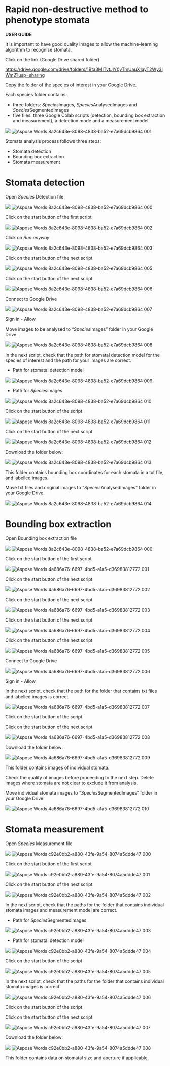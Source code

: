 <h1>Rapid non-destructive method to phenotype stomata</h1>


**USER GUIDE**

It is important to have good quality images to allow the machine-learning algorithm to recognise stomata.

Click on the link (Google Drive shared folder)

<https://drive.google.com/drive/folders/1Bta3MITvtJlY0yTmUauX1ayT2Wy3IWm2?usp=sharing>

Copy the folder of the species of interest in your Google Drive.

Each species folder contains: 

- three folders: *Species*Images, *Species*AnalysedImages and *Species*SegmentedImages
- five files: three Google Colab scripts (detection, bounding box extraction and measurement), a detection mode and a measurement model.

![](Aspose.Words.8a2c643e-8098-4838-ba52-e7a69dcb9864.001.png)
![Aspose Words 8a2c643e-8098-4838-ba52-e7a69dcb9864 001](https://user-images.githubusercontent.com/116483670/200269749-34db9b98-ef24-443b-a82d-b3ee7a135049.png)

Stomata analysis process follows three steps:

- Stomata detection
- Bounding box extraction
- Stomata measurement

<h1>Stomata detection</h1>

Open *Species* Detection file

![](Aspose.Words.8a2c643e-8098-4838-ba52-e7a69dcb9864.000.png)
![Aspose Words 8a2c643e-8098-4838-ba52-e7a69dcb9864 000](https://user-images.githubusercontent.com/116483670/200269793-2bf6bec9-72ba-4582-ba77-db2b1f6304df.png)

Click on the start button of the first script 


![](Aspose.Words.8a2c643e-8098-4838-ba52-e7a69dcb9864.002.png)
![Aspose Words 8a2c643e-8098-4838-ba52-e7a69dcb9864 002](https://user-images.githubusercontent.com/116483670/197895472-e853fd70-f217-4909-8681-65d18f702a0e.png)

Click on *Run anyway*

![](Aspose.Words.8a2c643e-8098-4838-ba52-e7a69dcb9864.003.png)
![Aspose Words 8a2c643e-8098-4838-ba52-e7a69dcb9864 003](https://user-images.githubusercontent.com/116483670/197895772-96f0fb59-ec80-4436-8917-fa196f18af4f.png)

Click on the start button of the next script

![](Aspose.Words.8a2c643e-8098-4838-ba52-e7a69dcb9864.005.png)
![Aspose Words 8a2c643e-8098-4838-ba52-e7a69dcb9864 005](https://user-images.githubusercontent.com/116483670/197895863-acd6bd38-83bc-495b-81ec-dad86b03f56f.png)

Click on the start button of the next script

![](Aspose.Words.8a2c643e-8098-4838-ba52-e7a69dcb9864.006.png)
![Aspose Words 8a2c643e-8098-4838-ba52-e7a69dcb9864 006](https://user-images.githubusercontent.com/116483670/197895902-96e41ac6-c49f-41fa-8aa5-84cdef958b09.png)

Connect to Google Drive

![](Aspose.Words.8a2c643e-8098-4838-ba52-e7a69dcb9864.007.png)
![Aspose Words 8a2c643e-8098-4838-ba52-e7a69dcb9864 007](https://user-images.githubusercontent.com/116483670/197895917-1d95fa0f-14d0-40af-b833-9a76da96ec21.png)

Sign in - Allow


Move images to be analysed to “*Species*Images” folder in your Google Drive.

![](Aspose.Words.8a2c643e-8098-4838-ba52-e7a69dcb9864.008.png)
![Aspose Words 8a2c643e-8098-4838-ba52-e7a69dcb9864 008](https://user-images.githubusercontent.com/116483670/197895924-74a6341d-22ba-49fc-a5d3-d81c92143156.png)

In the next script, check that the path for stomatal detection model for the species of interest and the path for your images are correct.

- Path for stomatal detection model

![](Aspose.Words.8a2c643e-8098-4838-ba52-e7a69dcb9864.009.png)
![Aspose Words 8a2c643e-8098-4838-ba52-e7a69dcb9864 009](https://user-images.githubusercontent.com/116483670/197895931-d78ccba2-1e77-41b2-a3b3-2c3cc0e16ff6.png)

- Path for *Species*images

![](Aspose.Words.8a2c643e-8098-4838-ba52-e7a69dcb9864.010.png)
![Aspose Words 8a2c643e-8098-4838-ba52-e7a69dcb9864 010](https://user-images.githubusercontent.com/116483670/197895937-4dbee5ba-58f7-409b-91a8-204f3a3e3e89.png)

Click on the start button of the script

![](Aspose.Words.8a2c643e-8098-4838-ba52-e7a69dcb9864.011.png)
![Aspose Words 8a2c643e-8098-4838-ba52-e7a69dcb9864 011](https://user-images.githubusercontent.com/116483670/197895946-d8fabb78-36b6-4e47-a012-1f44f715dece.png)

Click on the start button of the next script

![](Aspose.Words.8a2c643e-8098-4838-ba52-e7a69dcb9864.012.png)
![Aspose Words 8a2c643e-8098-4838-ba52-e7a69dcb9864 012](https://user-images.githubusercontent.com/116483670/197895959-feed6237-416d-4099-9931-6a593bb08a92.png)

Download the folder below:

![](Aspose.Words.8a2c643e-8098-4838-ba52-e7a69dcb9864.013.png) 
![Aspose Words 8a2c643e-8098-4838-ba52-e7a69dcb9864 013](https://user-images.githubusercontent.com/116483670/197895966-ad7a1e37-996f-4bed-a847-77cadd1f8261.png)

This folder contains bounding box coordinates for each stomata in a txt file, and labelled images. 

Move txt files and original images to “*Species*AnalysedImages” folder in your Google Drive.

![](Aspose.Words.8a2c643e-8098-4838-ba52-e7a69dcb9864.014.png)
![Aspose Words 8a2c643e-8098-4838-ba52-e7a69dcb9864 014](https://user-images.githubusercontent.com/116483670/197895976-33f9ec44-0bea-46fb-8bd4-387003d3b712.png)

<h1>Bounding box extraction</h1>

Open Bounding box extraction file

![](Aspose.Words.4a686a76-6697-4bd5-a1a5-d36983812772.000.png)
![Aspose Words 8a2c643e-8098-4838-ba52-e7a69dcb9864 000](https://user-images.githubusercontent.com/116483670/198410838-0794aaff-59e7-463c-a9c8-316719dcf0ed.PNG)

Click on the start button of the first script

![](Aspose.Words.4a686a76-6697-4bd5-a1a5-d36983812772.001.png)
![Aspose Words 4a686a76-6697-4bd5-a1a5-d36983812772 001](https://user-images.githubusercontent.com/116483670/197896379-e430cc4d-62e6-46ff-be8e-a87a470ac7b1.png)

Click on the start button of the next script

![](Aspose.Words.4a686a76-6697-4bd5-a1a5-d36983812772.002.png)
![Aspose Words 4a686a76-6697-4bd5-a1a5-d36983812772 002](https://user-images.githubusercontent.com/116483670/197896385-61a574c4-2fd2-450b-9669-fa969b54ac45.png)

Click on the start button of the next script

![](Aspose.Words.4a686a76-6697-4bd5-a1a5-d36983812772.003.png)
![Aspose Words 4a686a76-6697-4bd5-a1a5-d36983812772 003](https://user-images.githubusercontent.com/116483670/197896387-a2d442b7-8c32-45ad-917b-494c72e00571.png)

Click on the start button of the next script

![](Aspose.Words.4a686a76-6697-4bd5-a1a5-d36983812772.004.png)
![Aspose Words 4a686a76-6697-4bd5-a1a5-d36983812772 004](https://user-images.githubusercontent.com/116483670/197896395-d9afc875-0003-4ef0-a0cb-4c548d918221.png)

Click on the start button of the next script

![](Aspose.Words.4a686a76-6697-4bd5-a1a5-d36983812772.005.png)
![Aspose Words 4a686a76-6697-4bd5-a1a5-d36983812772 005](https://user-images.githubusercontent.com/116483670/197896399-278a02d9-dbb0-4633-b887-197dfc296c1f.png)

Connect to Google Drive 

![](Aspose.Words.4a686a76-6697-4bd5-a1a5-d36983812772.006.png)
![Aspose Words 4a686a76-6697-4bd5-a1a5-d36983812772 006](https://user-images.githubusercontent.com/116483670/197896408-7f040cff-609c-43d9-aec1-d01685a08640.png)

Sign in - Allow

In the next script, check that the path for the folder that contains txt files and labelled images is correct.

![](Aspose.Words.4a686a76-6697-4bd5-a1a5-d36983812772.007.png)
![Aspose Words 4a686a76-6697-4bd5-a1a5-d36983812772 007](https://user-images.githubusercontent.com/116483670/197896432-dbe0658f-1609-4748-a17f-9b60c1aea180.png)

Click on the start button of the script

Click on the start button of the next script

![](Aspose.Words.4a686a76-6697-4bd5-a1a5-d36983812772.008.png) 
![Aspose Words 4a686a76-6697-4bd5-a1a5-d36983812772 008](https://user-images.githubusercontent.com/116483670/197896444-49062b7d-27b6-4ff2-b988-36f787757651.png)

Download the folder below:

![](Aspose.Words.4a686a76-6697-4bd5-a1a5-d36983812772.009.png)
![Aspose Words 4a686a76-6697-4bd5-a1a5-d36983812772 009](https://user-images.githubusercontent.com/116483670/197896452-9160e484-5e64-46bc-ad8c-f4b2e288eed8.png)

This folder contains images of individual stomata.

Check the quality of images before proceeding to the next step. Delete images where stomata are not clear to exclude it from analysis.

Move individual stomata images to “*Species*SegmentedImages” folder in your Google Drive.

![](Aspose.Words.4a686a76-6697-4bd5-a1a5-d36983812772.010.png)
![Aspose Words 4a686a76-6697-4bd5-a1a5-d36983812772 010](https://user-images.githubusercontent.com/116483670/197896456-6a01a15a-413a-4178-bed2-fd116e93414e.png)

<h1>Stomata measurement</h1>

Open *Species* Measurement file

![](Aspose.Words.c92e0bb2-a880-43fe-9a54-8074a5ddde47.000.png)
![Aspose Words c92e0bb2-a880-43fe-9a54-8074a5ddde47 000](https://user-images.githubusercontent.com/116483670/198411482-4a9eeceb-13e3-45e4-a0fd-8a2e0d0661cb.PNG)

Click on the start button of the first script

![](Aspose.Words.c92e0bb2-a880-43fe-9a54-8074a5ddde47.001.png)
![Aspose Words c92e0bb2-a880-43fe-9a54-8074a5ddde47 001](https://user-images.githubusercontent.com/116483670/197896885-353fbed9-4938-4e5b-95ec-483e6d9d221c.png)

Click on the start button of the next script

![](Aspose.Words.c92e0bb2-a880-43fe-9a54-8074a5ddde47.002.png)
![Aspose Words c92e0bb2-a880-43fe-9a54-8074a5ddde47 002](https://user-images.githubusercontent.com/116483670/197896889-566ac0f5-bee1-4327-a8c6-da0599453f61.png)

In the next script, check that the paths for the folder that contains individual stomata images and measurement model are correct.

- Path for *Species*Segmentedimages

![](Aspose.Words.c92e0bb2-a880-43fe-9a54-8074a5ddde47.003.png)
![Aspose Words c92e0bb2-a880-43fe-9a54-8074a5ddde47 003](https://user-images.githubusercontent.com/116483670/197896895-61d32853-7c9c-40b5-a2c1-5e188d82b47e.png)

- Path for stomatal detection model

![](Aspose.Words.c92e0bb2-a880-43fe-9a54-8074a5ddde47.004.png)
![Aspose Words c92e0bb2-a880-43fe-9a54-8074a5ddde47 004](https://user-images.githubusercontent.com/116483670/197896902-d234cf20-ad5d-4fed-b1f5-c0bbc20a1c1d.png)

Click on the start button of the script

![](Aspose.Words.c92e0bb2-a880-43fe-9a54-8074a5ddde47.005.png)
![Aspose Words c92e0bb2-a880-43fe-9a54-8074a5ddde47 005](https://user-images.githubusercontent.com/116483670/197896907-a949e6e9-407d-4d7f-8baf-5b3243dafcac.png)

In the next script, check that the paths for the folder that contains individual stomata images is correct.

![](Aspose.Words.c92e0bb2-a880-43fe-9a54-8074a5ddde47.006.png)
![Aspose Words c92e0bb2-a880-43fe-9a54-8074a5ddde47 006](https://user-images.githubusercontent.com/116483670/197896916-57d969c8-1f3b-48b8-9f29-c6e975a0b0e6.png)

Click on the start button of the script

Click on the start button of the next script

![](Aspose.Words.c92e0bb2-a880-43fe-9a54-8074a5ddde47.007.png)
![Aspose Words c92e0bb2-a880-43fe-9a54-8074a5ddde47 007](https://user-images.githubusercontent.com/116483670/197896921-38470953-ca2e-443a-b42d-a050c6c6bace.png)

Download the folder below:

![](Aspose.Words.c92e0bb2-a880-43fe-9a54-8074a5ddde47.008.png)
![Aspose Words c92e0bb2-a880-43fe-9a54-8074a5ddde47 008](https://user-images.githubusercontent.com/116483670/197896938-a24f3e7f-1ee5-42c8-9a7e-b86e3ecbd4cf.png)

This folder contains data on stomatal size and aperture if applicable.



